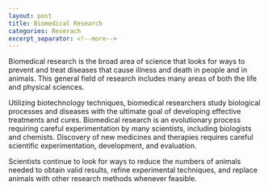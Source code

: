 ```yaml
---
layout: post
title: Biomedical Research
categories: Reserach
excerpt_separator: <!--more-->
---
```

Biomedical research is the broad area of science that looks for ways to prevent and treat diseases that cause illness and death in people and in animals. This general field of research includes many areas of both the life and physical sciences.

Utilizing biotechnology techniques, biomedical researchers study biological processes and diseases with the ultimate goal of developing effective treatments and cures. Biomedical research is an evolutionary process requiring careful experimentation by many scientists, including biologists and chemists. Discovery of new medicines and therapies requires careful scientific experimentation, development, and evaluation.


<!--more-->

Scientists continue to look for ways to reduce the numbers of animals needed to obtain valid results, refine experimental techniques, and replace animals with other research methods whenever feasible.


